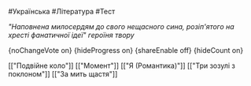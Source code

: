 #Українська #Література #Тест

*"Наповнена милосердям до свого нещасного сина, розіп'ятого на хресті фанатичної ідеї" героїня твору*

{noChangeVote on}
{hideProgress on}
{shareEnable off}
{hideCount on}

[["Подвійне коло"]]
[["Момент"]]
[["Я (Романтика)"]]
[["Три зозулі з поклоном"]]
[["За мить щастя"]]
